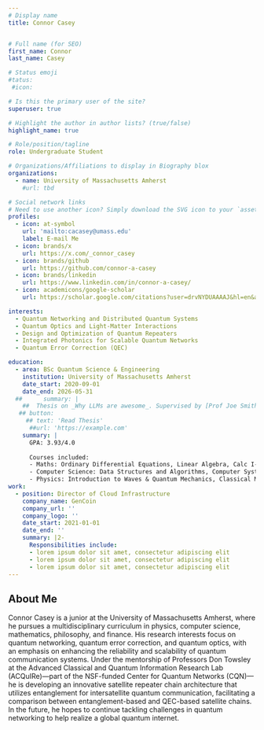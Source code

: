 ```yaml
---
# Display name
title: Connor Casey


# Full name (for SEO)
first_name: Connor
last_name: Casey

# Status emoji
#tatus:
 #icon:

# Is this the primary user of the site?
superuser: true

# Highlight the author in author lists? (true/false)
highlight_name: true

# Role/position/tagline
role: Undergraduate Student

# Organizations/Affiliations to display in Biography blox
organizations:
  - name: University of Massachusetts Amherst
    #url: tbd

# Social network links
# Need to use another icon? Simply download the SVG icon to your `assets/media/icons/` folder.
profiles:
  - icon: at-symbol
    url: 'mailto:cacasey@umass.edu'
    label: E-mail Me
  - icon: brands/x
    url: https://x.com/_connor_casey 
  - icon: brands/github
    url: https://github.com/connor-a-casey 
  - icon: brands/linkedin
    url: https://www.linkedin.com/in/connor-a-casey/
  - icon: academicons/google-scholar
    url: https://scholar.google.com/citations?user=drvNYDUAAAAJ&hl=en&authuser=1

interests:
  - Quantum Networking and Distributed Quantum Systems
  - Quantum Optics and Light-Matter Interactions
  - Design and Optimization of Quantum Repeaters
  - Integrated Photonics for Scalable Quantum Networks
  - Quantum Error Correction (QEC)

education:
  - area: BSc Quantum Science & Engineering
    institution: University of Massachusetts Amherst
    date_start: 2020-09-01
    date_end: 2026-05-31
  ##      summary: |
    ##  Thesis on _Why LLMs are awesome_. Supervised by [Prof Joe Smith](https://example.com). Presented papers at 5 IEEE conferences with the contributions being published in 2 Springer journals.
   ## button:
     ## text: 'Read Thesis'
      ##url: 'https://example.com'
    summary: |
      GPA: 3.93/4.0
      
      Courses included:
      - Maths: Ordinary Differential Equations, Linear Algebra, Calc I-III, Probability Theory, Bayesian Decision Theory
      - Computer Science: Data Structures and Algorithms, Computer Systems, Quantum Networking (Self-Studying), Quantum Computation & Information (Self-Studying)
      - Physics: Introduction to Waves & Quantum Mechanics, Classical Mechanics 
work:
  - position: Director of Cloud Infrastructure
    company_name: GenCoin
    company_url: ''
    company_logo: ''
    date_start: 2021-01-01
    date_end: ''
    summary: |2-
      Responsibilities include:
      - lorem ipsum dolor sit amet, consectetur adipiscing elit
      - lorem ipsum dolor sit amet, consectetur adipiscing elit
      - lorem ipsum dolor sit amet, consectetur adipiscing elit
---
```


## About Me
Connor Casey is a junior at the University of Massachusetts Amherst, where he pursues a multidisciplinary curriculum in physics, computer science, mathematics, philosophy, and finance. His research interests focus on quantum networking, quantum error correction, and quantum optics, with an emphasis on enhancing the reliability and scalability of quantum communication systems. Under the mentorship of Professors Don Towsley at the Advanced Classical and Quantum Information Research Lab (ACQuIRe)—part of the NSF-funded Center for Quantum Networks (CQN)—he is developing an innovative satellite repeater chain architecture that utilizes entanglement for intersatellite quantum communication, facilitating a comparison between entanglement-based and QEC-based satellite chains. In the future, he hopes to continue tackling challenges in quantum networking to help realize a global quantum internet.